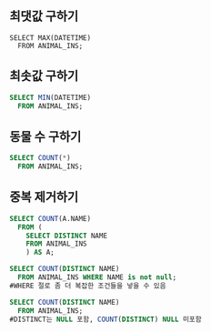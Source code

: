 ## 최댓값 구하기
```mysql
SELECT MAX(DATETIME) 
  FROM ANIMAL_INS;
```

## 최솟값 구하기
```sql
SELECT MIN(DATETIME) 
  FROM ANIMAL_INS;
```

## 동물 수 구하기
```sql
SELECT COUNT(*) 
  FROM ANIMAL_INS;
```

## 중복 제거하기
```sql
SELECT COUNT(A.NAME) 
  FROM (
    SELECT DISTINCT NAME 
    FROM ANIMAL_INS
    ) AS A;
```
```sql
SELECT COUNT(DISTINCT NAME) 
  FROM ANIMAL_INS WHERE NAME is not null; 
#WHERE 절로 좀 더 복잡한 조건들을 넣을 수 있음
```
```sql
SELECT COUNT(DISTINCT NAME) 
  FROM ANIMAL_INS; 
#DISTINCT는 NULL 포함, COUNT(DISTINCT) NULL 미포함
```

